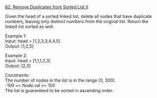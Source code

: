 [82. Remove Duplicates from Sorted List II](https://leetcode.com/problems/remove-duplicates-from-sorted-list-ii/)




Given the head of a sorted linked list, delete all nodes that have duplicate numbers, leaving only distinct numbers from the original list. Return the linked list sorted as well.         

Example 1:               
Input: head = [1,2,3,3,4,4,5]           
Output: [1,2,5]            

Example 2:                   
Input: head = [1,1,1,2,3]          
Output: [2,3]         
 
Constraints:           
The number of nodes in the list is in the range [0, 300].           
-100 <= Node.val <= 100              
The list is guaranteed to be sorted in ascending order.      
